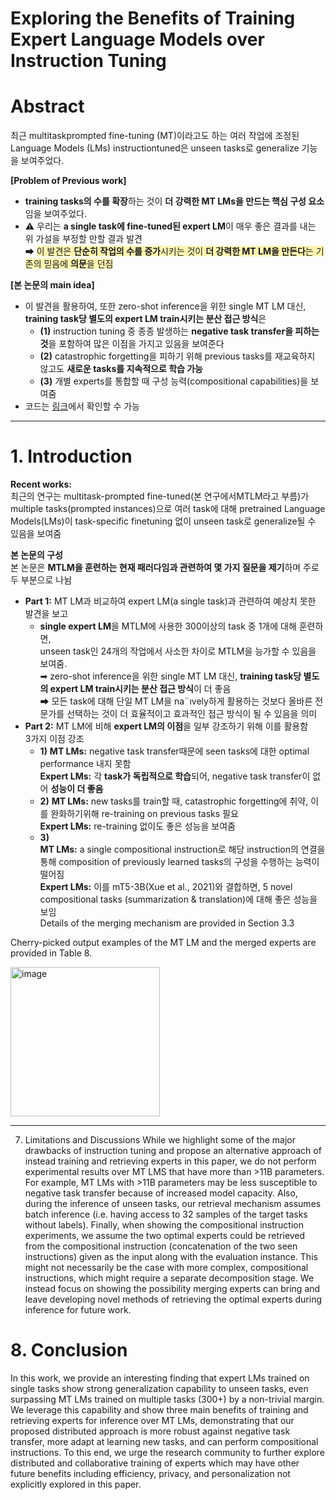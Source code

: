 # Exploring the Benefits of Training Expert Language Models over Instruction Tuning


# Abstract
       
최근 multitaskprompted fine-tuning (MT)이라고도 하는 여러 작업에 조정된 Language Models (LMs) instructiontuned은 unseen tasks로 generalize 기능을 보여주었다. 


**[Problem of Previous work]**     
* **training tasks의 수를 확장**하는 것이 **더 강력한 MT LMs을 만드는 핵심 구성 요소**임을 보여주었다.       
* ⚠️ 우리는 **a single task에 fine-tuned된 expert LM**이 매우 좋은 결과를 내는 위 가설을 부정할 만할 결과 발견   
➡ <span style="background-color:#fff5b1">이 발견은 **단순히 작업의 수를 증가**시키는 것이 **더 강력한 MT LM을 만든다**는 기존의 믿음에 **의문**을 던짐</span>     

**[본 논문의 main idea]**     
* 이 발견을 활용하여, 또한 zero-shot inference을 위한 single MT LM 대신,     
**training task당 별도의 expert LM train시키는 분산 접근 방식**은     
    * **(1)** instruction tuning 중 종종 발생하는 **negative task transfer을 피하는 것**을 포함하여 많은 이점을 가지고 있음을 보여준다       
    * **(2)** catastrophic forgetting을 피하기 위해 previous tasks를 재교육하지 않고도 **새로운 tasks를 지속적으로 학습 가능**     
    * **(3)** 개별 experts를 통합할 때 구성 능력(compositional capabilities)을 보여줌      
* 코드는 [링크](https://github.com/joeljang/ELM)에서 확인할 수 가능    



----





# 1. Introduction

**Recent works:**      
최근의 연구는 multitask-prompted fine-tuned(본 연구에서MTLM라고 부름)가 multiple tasks(prompted instances)으로 여러 task에 대해 pretrained Language Models(LMs)이 task-specific finetuning 없이 unseen task로 generalize될 수 있음을 보여줌

**본 논문의 구성**          
본 논문은 **MTLM을 훈련하는 현재 패러다임과 관련하여 몇 가지 질문을 제기**하며 주로 두 부분으로 나뉨      
* **Part 1:** MT LM과 비교하여 expert LM(a single task)과 관련하여 예상치 못한 발견을 보고      
    * **single expert LM**을 MTLM에 사용한 300이상의 task 중 1개에 대해 훈련하면,     
unseen task인 24개의 작업에서 사소한 차이로 MTLM을 능가할 수 있음을 보여줌.     
➡ zero-shot inference을 위한 single MT LM 대신, **training task당 별도의 expert LM train시키는 분산 접근 방식**이 더 좋음    
➡ 모든 task에 대해 단일 MT LM을 na¨ıvely하게 활용하는 것보다 올바른 전문가를 선택하는 것이 더 효율적이고 효과적인 접근 방식이 될 수 있음을 의미      
* **Part 2:** MT LM에 비해 **expert LM의 이점**을 일부 강조하기 위해 이를 활용함      
3가지 이점 강조    
    * **1)** 
    **MT LMs:** negative task transfer때문에 seen tasks에 대한 optimal performance 내지 못함    
    **Expert LMs:** 각 **task가 독립적으로 학습**되어, negative task transfer이 없어 **성능이 더 좋음**            
    * **2)** 
    **MT LMs:** new tasks를 train할 때, catastrophic forgetting에 취약, 이를 완화하기위해 re-training on previous tasks 필요    
    **Expert LMs:** re-training 없이도 좋은 성능을 보여줌   
    * **3)**     
    **MT LMs:** a single compositional instruction로 해당 instruction의 연결을 통해 composition of previously learned tasks의 구성을 수행하는 능력이 떨어짐    
    **Expert LMs:** 이를 mT5-3B(Xue et al., 2021)와 결합하면, 5 novel compositional tasks (summarization & translation)에 대해 좋은 성능을 보임   
    Details of the merging mechanism are provided in Section 3.3     
    
Cherry-picked
output examples of the MT LM and the merged experts are
provided in Table 8.


<img width="239" alt="image" src="https://github.com/yerimoh/img/assets/76824611/86ee64eb-f53b-4635-b1e2-90cbe1e34d9f">




------


7. Limitations and Discussions
While we highlight some of the major drawbacks of instruction tuning and propose an alternative approach of instead
training and retrieving experts in this paper, we do not perform experimental results over MT LMS that have more
than >11B parameters. For example, MT LMs with >11B
parameters may be less susceptible to negative task transfer because of increased model capacity. Also, during the
inference of unseen tasks, our retrieval mechanism assumes
batch inference (i.e. having access to 32 samples of the target
tasks without labels). Finally, when showing the compositional instruction experiments, we assume the two optimal
experts could be retrieved from the compositional instruction (concatenation of the two seen instructions) given as
the input along with the evaluation instance. This might not
necessarily be the case with more complex, compositional
instructions, which might require a separate decomposition
stage. We instead focus on showing the possibility merging
experts can bring and leave developing novel methods of
retrieving the optimal experts during inference for future
work.



# 8. Conclusion
In this work, we provide an interesting finding that expert
LMs trained on single tasks show strong generalization capability to unseen tasks, even surpassing MT LMs trained on
multiple tasks (300+) by a non-trivial margin. We leverage
this capability and show three main benefits of training and
retrieving experts for inference over MT LMs, demonstrating that our proposed distributed approach is more robust
against negative task transfer, more adapt at learning new
tasks, and can perform compositional instructions. To this
end, we urge the research community to further explore
distributed and collaborative training of experts which may
have other future benefits including efficiency, privacy, and
personalization not explicitly explored in this paper.




